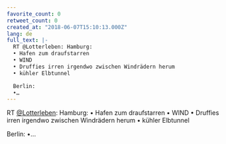 ```yaml
---
favorite_count: 0
retweet_count: 0
created_at: "2018-06-07T15:10:13.000Z"
lang: de
full_text: |-
  RT @Lotterleben: Hamburg:
  • Hafen zum draufstarren
  • WIND
  • Druffies irren irgendwo zwischen Windrädern herum
  • kühler Elbtunnel

  Berlin:
  •…
---
```


RT [@Lotterleben](https://twitter.com/Lotterleben): Hamburg: • Hafen zum
draufstarren • WIND • Druffies irren irgendwo zwischen Windrädern herum • kühler
Elbtunnel

Berlin: •…
